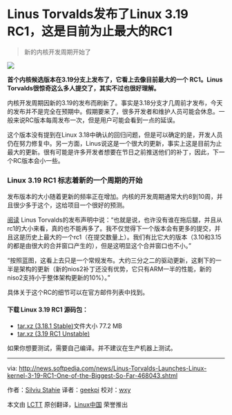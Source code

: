 Linus Torvalds发布了Linux 3.19 RC1，这是目前为止最大的RC1
================================================================================
>  新的内核开发周期开始了

![](http://i1-news.softpedia-static.com/images/news2/Linus-Torvalds-Launches-Linux-kernel-3-19-RC1-One-of-the-Biggest-So-Far-468043-2.jpg)

**首个内核候选版本在3.19分支上发布了，它看上去像目前最大的一个 RC1。Linus Torvalds很惊奇这么多人提交了，其实不过也很好理解。**

内核开发周期因新的3.19的发布而刷新了。事实是3.18分支才几周前才发布，今天的发布并不是完全在预期中。假期要来了，很多开发者和维护人员可能会休息。一般来说RC版本每周发布一次，但是用户可能会看到一点的延误。

这个版本没有提到在Linux 3.18中确认的回归问题，但是可以确定的是，开发人员仍在努力修复中。另一方面，Linus说这是一个很大的更新，事实上这是目前为止最大的更新。很有可能是许多开发者想要在节日之前推送他们的补丁，因此，下一个RC版本会小一些。

### Linux 3.19 RC1 标志着新的一个周期的开始 ###

发布版本的大小随着更新的频率正在增加。内核的开发周期通常大约8到10周，并且很少多于这个，这给项目一个很好的预测。

[阅读][1] Linus Torvalds的发布声明中说：“也就是说，也许没有谁在拖后腿，并且从rc1的大小来看，真的也不能再多了。我不仅觉得下一个版本会有更多的提交，并且这是历史上最大的一个rc1（在提交数量上）。我们有比它大的版本（3.10和3.15的都是由很大的合并窗口产生的），但是这明显这个合并窗口也不小。”

“按照蓝图，这看上去只是一个常规发布。大约三分之二的驱动更新，这剩下的一半是架构的更新（新的nios2补丁还没有优势，它只有ARM一半的性能，新的niso2支持小于整体架构更新的10%）。”

具体关于这个RC的细节可以在官方邮件列表中找到。

#### 下载 Linux 3.19 RC1 源码包： ####

- [tar.xz (3.18.1 Stable)][3]文件大小 77.2 MB
- [tar.xz (3.19 RC1 Unstable)][4]

如果你想要测试，需要自己编译。并不建议在生产机器上测试。

--------------------------------------------------------------------------------

via: http://news.softpedia.com/news/Linus-Torvalds-Launches-Linux-kernel-3-19-RC1-One-of-the-Biggest-So-Far-468043.shtml

作者：[Silviu Stahie][a]
译者：[geekpi](https://github.com/geekpi)
校对：[wxy](https://github.com/wxy)

本文由 [LCTT](https://github.com/LCTT/TranslateProject) 原创翻译，[Linux中国](http://linux.cn/) 荣誉推出

[a]:http://news.softpedia.com/editors/browse/silviu-stahie
[1]:http://lkml.iu.edu/hypermail/linux/kernel/1412.2/02480.html
[2]:http://linux.softpedia.com/get/System/Operating-Systems/Kernels/Linux-Kernel-Development-8069.shtml
[3]:https://www.kernel.org/pub/linux/kernel/v3.x/linux-3.18.1.tar.xz
[4]:https://www.kernel.org/pub/linux/kernel/v3.x/testing/linux-3.19-rc1.tar.xz